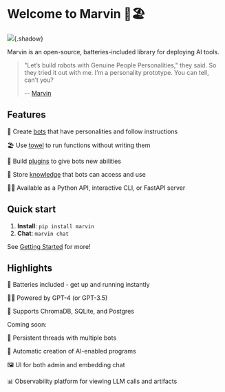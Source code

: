# Welcome to Marvin 🤖🏖️


![](towel_demo.png){.shadow}

Marvin is an open-source, batteries-included library for deploying AI tools.

> "Let’s build robots with Genuine People Personalities," they said. So they tried it out with me. I’m a personality prototype. You can tell, can’t you?
>
> -- [Marvin](https://www.youtube.com/clip/UgkxNj9p6jPFM8eWAmRJiKoPeOmvQxb8viQv)


## Features

🤖 Create [bots](guide/bots.md) that have personalities and follow instructions

🏖️ Use [towel](guide/towel.md) to run functions without writing them

🔌 Build [plugins](guide/plugins.md) to give bots new abilities

🌈 Store [knowledge](guide/loaders_and_documents.md) that bots can access and use

🧑‍💻 Available as a Python API, interactive CLI, or FastAPI server

## Quick start
1. **Install**: `pip install marvin`
2. **Chat**: `marvin chat`

See [Getting Started](getting_started/installation.md) for more!

## Highlights

🔋 Batteries included - get up and running instantly

🧑‍🎓 Powered by GPT-4 (or GPT-3.5)

🌈 Supports ChromaDB, SQLite, and Postgres

Coming soon:

💬 Persistent threads with multiple bots

🚀 Automatic creation of AI-enabled programs

🖼️ UI for both admin and embedding chat

📊 Observability platform for viewing LLM calls and artifacts

